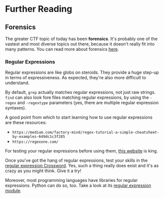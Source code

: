 # Further Reading

## Forensics

The greater CTF topic of today has been **forensics**.
It's probably one of the vastest and most diverse topics out there, because it doesn't really fit into many patterns.
You can read more about forensics [here](https://trailofbits.github.io/ctf/forensics/).

### Regular Expressions

Regular expressions are like globs on steroids.
They provide a huge step-up in terms of expressiveness.
As expected, they're also more difficult to understand.

By default, `grep` actually matches regular expressions, not just raw strings.
`find` can also look fore files matching regular expressions, by using the `-regex` and `-regextype` parameters (yes, there are multiple regular expression syntaxes).

A good point from which to start learning how to use regular expressions are these resources:

- `https://medium.com/factory-mind/regex-tutorial-a-simple-cheatsheet-by-examples-649dc1c3f285`
- `https://regexone.com/`

For testing your regular expressions before using them, [this website](https://regex101.com/) is king.

Once you've got the hang of regular expressions, test your skills in the [regular expression Crossword](https://regexcrossword.com/).
Yes, such a thing really does exist and it's as crazy as you might think.
Give it a try!

Moreover, most programming languages have libraries for regular expressions.
Python can do so, too.
Take a look at its [regular expression module](https://docs.python.org/3/library/re.html).
